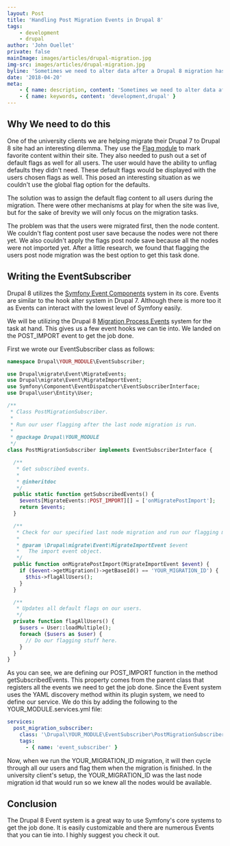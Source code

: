 ```yaml
---
layout: Post
title: 'Handling Post Migration Events in Drupal 8'
tags:
    - development
    - drupal
author: 'John Ouellet'
private: false
mainImage: images/articles/drupal-migration.jpg
img-src: images/articles/drupal-migration.jpg
byline: 'Sometimes we need to alter data after a Drupal 8 migration has finished.  With the migration events system, you can easily accomplish this.'
date: '2018-04-20'
meta:
    - { name: description, content: 'Sometimes we need to alter data after a Drupal 8 migration has finished.  With the migration events system, you can easily accomplish this.' }
    - { name: keywords, content: 'development,drupal' }
---
```


Why We need to do this
---------------------

One of the university clients we are helping migrate their Drupal 7 to Drupal 8 site had an interesting dilemma.  They use the [Flag module](https://www.drupal.org/project/flag) to mark favorite content within their site.  They also needed to push out a set of default flags as well for all users.  The user would have the ability to unflag defaults they didn't need.  These default flags would be displayed with the users chosen flags as well.  This posed an interesting situation as we couldn't use the global flag option for the defaults.

The solution was to assign the default flag content to all users during the migration.  There were other mechanisms at play for when the site was live, but for the sake of brevity we will only focus on the migration tasks.

The problem was that the users were migrated first, then the node content.  We couldn't flag content post user save because the nodes were not there yet.   We also couldn't apply the flags post node save because all the nodes were not imported yet.  After a little research, we found that flagging the users post node migration was the best option to get this task done.


Writing the EventSubscriber
---------------------

Drupal 8 utilizes the [Symfony Event Components](http://symfony.com/doc/current/components/event_dispatcher.html) system in its core.  Events are similar to the hook alter system in Drupal 7.  Although there is more too it as Events can interact with the lowest level of Symfony easily.

We will be utilizing the Drupal 8 [Migration Process Events](https://www.drupal.org/node/2544874) system for the task at hand.  This gives us a few event hooks we can tie into.  We landed on the POST_IMPORT event to get the job done.

First we wrote our EventSubscriber class as follows:

```php
namespace Drupal\YOUR_MODULE\EventSubscriber;

use Drupal\migrate\Event\MigrateEvents;
use Drupal\migrate\Event\MigrateImportEvent;
use Symfony\Component\EventDispatcher\EventSubscriberInterface;
use Drupal\user\Entity\User;

/**
 * Class PostMigrationSubscriber.
 *
 * Run our user flagging after the last node migration is run.
 *
 * @package Drupal\YOUR_MODULE
 */
class PostMigrationSubscriber implements EventSubscriberInterface {

  /**
   * Get subscribed events.
   *
   * @inheritdoc
   */
  public static function getSubscribedEvents() {
    $events[MigrateEvents::POST_IMPORT][] = ['onMigratePostImport'];
    return $events;
  }

  /**
   * Check for our specified last node migration and run our flagging mechanisms.
   *
   * @param \Drupal\migrate\Event\MigrateImportEvent $event
   *   The import event object.
   */
  public function onMigratePostImport(MigrateImportEvent $event) {
    if ($event->getMigration()->getBaseId() == 'YOUR_MIGRATION_ID') {
      $this->flagAllUsers();
    }
  }

  /**
   * Updates all default flags on our users.
   */
  private function flagAllUsers() {
    $users = User::loadMultiple();
    foreach ($users as $user) {
      // Do our flagging stuff here.
    }
  }
}
```

As you can see, we are defining our POST_IMPORT function in the method getSubscribedEvents.  This property comes from the parent class that registers all the events we need to get the job done.  Since the Event system uses the YAML discovery method within its plugin system, we need to define our service.  We do this by adding the following to the YOUR_MODULE.services.yml file:

```yaml
services:
  post_migration_subscriber:
    class: '\Drupal\YOUR_MODULE\EventSubscriber\PostMigrationSubscriber'
    tags:
      - { name: 'event_subscriber' }
```

Now, when we run the YOUR_MIGRATION_ID migration, it will then cycle through all our users and flag them when the migration is finished.  In the university client's setup, the YOUR_MIGRATION_ID was the last node migration id that would run so we knew all the nodes would be available.

Conclusion
----------

The Drupal 8 Event system is a great way to use Symfony's core systems to get the job done.  It is easily customizable and there are numerous Events that you can tie into.  I highly suggest you check it out.
